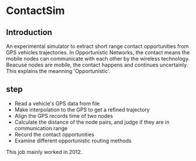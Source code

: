 # ContactSim

## Introduction
An experimental simulator to extract short range contact opportunities from GPS vehicles trajectories.
In Opportunistic Networks, the contact means the mobile nodes can communicate with each other by the wireless technology.
Beacuse nodes are mobile, the contact happens and continues uncertainly. This explains the meanning 'Opportunistic'.

## step
* Read a vehicle's GPS data from file
* Make interpolation to the GPS to get a refined trajectory
* Align the GPS records time of two nodes
* Calculate the distance of the node pairs, and judge if they are in communication range
* Record the contact opportunities
* Examine different opportunistic routing methods 


This job mainly worked in 2012.
